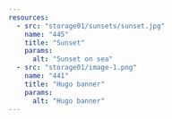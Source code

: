 ```yaml
---
resources:
  - src: "storage01/sunsets/sunset.jpg"
    name: "445"
    title: "Sunset"
    params:
      alt: "Sunset on sea"
  - src: "storage01/image-1.png"
    name: "441"
    title: "Hugo banner"
    params:
      alt: "Hugo banner"
---
```

